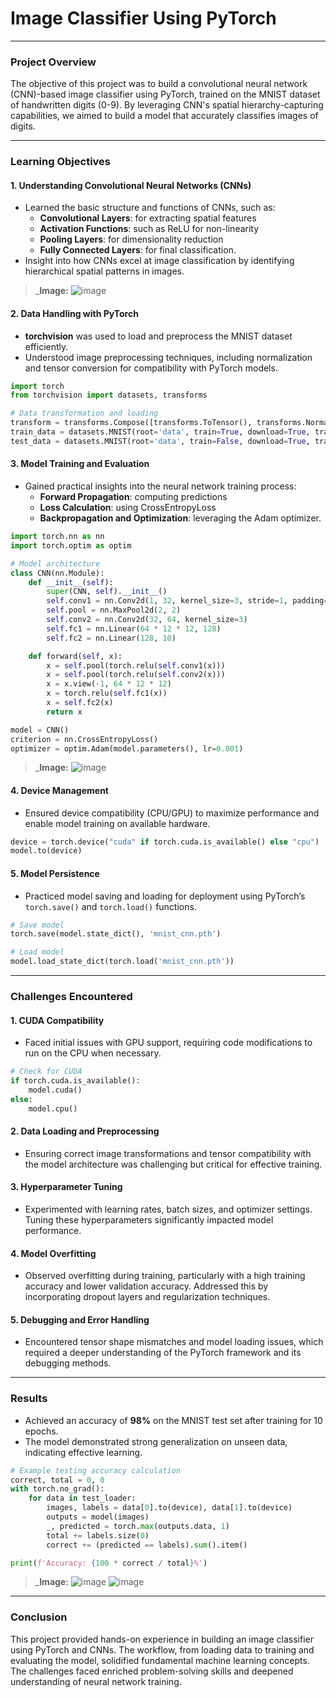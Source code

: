 # Image Classifier Using PyTorch

---

### Project Overview
The objective of this project was to build a convolutional neural network (CNN)-based image classifier using PyTorch, trained on the MNIST dataset of handwritten digits (0-9). By leveraging CNN's spatial hierarchy-capturing capabilities, we aimed to build a model that accurately classifies images of digits.

---

### Learning Objectives

#### 1. Understanding Convolutional Neural Networks (CNNs)
   - Learned the basic structure and functions of CNNs, such as:
     - **Convolutional Layers**: for extracting spatial features
     - **Activation Functions**: such as ReLU for non-linearity
     - **Pooling Layers**: for dimensionality reduction
     - **Fully Connected Layers**: for final classification.
   - Insight into how CNNs excel at image classification by identifying hierarchical spatial patterns in images.

> _**Image:** ![image](https://github.com/user-attachments/assets/31d90f41-17ad-43d9-980b-af740559c6ed)


#### 2. Data Handling with PyTorch
   - **torchvision** was used to load and preprocess the MNIST dataset efficiently.
   - Understood image preprocessing techniques, including normalization and tensor conversion for compatibility with PyTorch models.

```python
import torch
from torchvision import datasets, transforms

# Data transformation and loading
transform = transforms.Compose([transforms.ToTensor(), transforms.Normalize((0.5,), (0.5,))])
train_data = datasets.MNIST(root='data', train=True, download=True, transform=transform)
test_data = datasets.MNIST(root='data', train=False, download=True, transform=transform)
```

#### 3. Model Training and Evaluation
   - Gained practical insights into the neural network training process:
     - **Forward Propagation**: computing predictions
     - **Loss Calculation**: using CrossEntropyLoss
     - **Backpropagation and Optimization**: leveraging the Adam optimizer.

```python
import torch.nn as nn
import torch.optim as optim

# Model architecture
class CNN(nn.Module):
    def __init__(self):
        super(CNN, self).__init__()
        self.conv1 = nn.Conv2d(1, 32, kernel_size=3, stride=1, padding=1)
        self.pool = nn.MaxPool2d(2, 2)
        self.conv2 = nn.Conv2d(32, 64, kernel_size=3)
        self.fc1 = nn.Linear(64 * 12 * 12, 128)
        self.fc2 = nn.Linear(128, 10)

    def forward(self, x):
        x = self.pool(torch.relu(self.conv1(x)))
        x = self.pool(torch.relu(self.conv2(x)))
        x = x.view(-1, 64 * 12 * 12)
        x = torch.relu(self.fc1(x))
        x = self.fc2(x)
        return x

model = CNN()
criterion = nn.CrossEntropyLoss()
optimizer = optim.Adam(model.parameters(), lr=0.001)
```

> _**Image:** ![image](https://github.com/user-attachments/assets/e470db23-d498-42ce-ad0e-6ecf66da56eb)


#### 4. Device Management
   - Ensured device compatibility (CPU/GPU) to maximize performance and enable model training on available hardware.

```python
device = torch.device("cuda" if torch.cuda.is_available() else "cpu")
model.to(device)
```

#### 5. Model Persistence
   - Practiced model saving and loading for deployment using PyTorch’s `torch.save()` and `torch.load()` functions.

```python
# Save model
torch.save(model.state_dict(), 'mnist_cnn.pth')

# Load model
model.load_state_dict(torch.load('mnist_cnn.pth'))
```

---

### Challenges Encountered

#### 1. CUDA Compatibility
   - Faced initial issues with GPU support, requiring code modifications to run on the CPU when necessary.

```python
# Check for CUDA
if torch.cuda.is_available():
    model.cuda()
else:
    model.cpu()
```

#### 2. Data Loading and Preprocessing
   - Ensuring correct image transformations and tensor compatibility with the model architecture was challenging but critical for effective training.

#### 3. Hyperparameter Tuning
   - Experimented with learning rates, batch sizes, and optimizer settings. Tuning these hyperparameters significantly impacted model performance.

#### 4. Model Overfitting
   - Observed overfitting during training, particularly with a high training accuracy and lower validation accuracy. Addressed this by incorporating dropout layers and regularization techniques.

#### 5. Debugging and Error Handling
   - Encountered tensor shape mismatches and model loading issues, which required a deeper understanding of the PyTorch framework and its debugging methods.

---

### Results

- Achieved an accuracy of **98%** on the MNIST test set after training for 10 epochs.
- The model demonstrated strong generalization on unseen data, indicating effective learning.

```python
# Example testing accuracy calculation
correct, total = 0, 0
with torch.no_grad():
    for data in test_loader:
        images, labels = data[0].to(device), data[1].to(device)
        outputs = model(images)
        _, predicted = torch.max(outputs.data, 1)
        total += labels.size(0)
        correct += (predicted == labels).sum().item()

print(f'Accuracy: {100 * correct / total}%')
```

> _**Image:** ![image](https://github.com/user-attachments/assets/ec2c1725-c462-4e9a-a2a0-32b6a684247d)  ![image](https://github.com/user-attachments/assets/e99c3fc6-24bb-4cd5-a756-67bbda363512)



---

### Conclusion
This project provided hands-on experience in building an image classifier using PyTorch and CNNs. The workflow, from loading data to training and evaluating the model, solidified fundamental machine learning concepts. The challenges faced enriched problem-solving skills and deepened understanding of neural network training.

>
